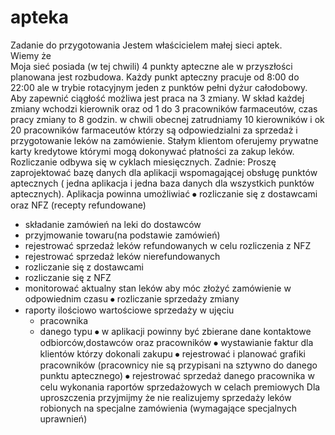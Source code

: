# apteka
Zadanie do przygotowania
Jestem właścicielem małej sieci aptek.  
Wiemy że	
Moja sieć  posiada  (w tej chwili) 4 punkty apteczne ale w przyszłości planowana jest rozbudowa.
Każdy punkt apteczny pracuje od 8:00 do 22:00 ale w trybie rotacyjnym jeden z punktów pełni dyżur całodobowy. Aby zapewnić ciągłość  możliwa jest praca na 3 zmiany. W skład każdej zmiany wchodzi kierownik oraz od 1 do 3 pracowników farmaceutów,  czas pracy zmiany to 8 godzin.
w chwili obecnej zatrudniamy 10 kierowników i ok 20 pracowników farmaceutów którzy są odpowiedzialni za sprzedaż i przygotowanie leków na zamówienie.
Stałym  klientom oferujemy prywatne karty kredytowe którymi mogą dokonywać płatności za zakup leków. Rozliczanie odbywa się w cyklach miesięcznych. 
Zadnie:
Proszę zaprojektować bazę danych dla aplikacji wspomagającej obsługę punktów aptecznych ( jedna aplikacja i jedna baza danych dla wszystkich punktów aptecznych).
Aplikacja powinna umożliwiać
⦁	rozliczanie się z dostawcami oraz NFZ (recepty refundowane)
- składanie zamówień na leki do dostawców 
- przyjmowanie towaru(na podstawie zamówień)
- rejestrować sprzedaż leków refundowanych w celu rozliczenia z NFZ
- rejestrować sprzedaż leków nierefundowanych
- rozliczanie się z dostawcami
- rozliczanie się z NFZ
- monitorować aktualny stan leków aby móc złożyć zamówienie w odpowiednim czasu
⦁	rozliczanie sprzedaży zmiany
- raporty  ilościowo wartościowe sprzedaży w ujęciu
	* pracownika
	* danego typu
⦁	w aplikacji powinny być zbierane dane kontaktowe odbiorców,dostawców oraz  pracowników
⦁	wystawianie faktur dla klientów którzy dokonali zakupu
⦁	rejestrować i planować grafiki pracowników (pracownicy nie są przypisani na sztywno do danego punktu aptecznego)
⦁	rejestrować sprzedaż danego pracownika w celu wykonania raportów sprzedażowych w celach premiowych 
Dla uproszczenia przyjmijmy że nie realizujemy sprzedaży leków robionych na specjalne zamówienia (wymagające specjalnych uprawnień)


